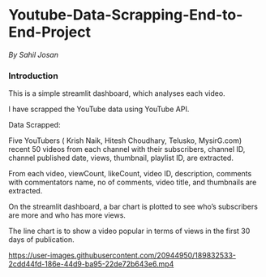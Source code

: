 # Youtube-Data-Scrapping-End-to-End-Project

*By Sahil Josan*
<h3> Introduction </h3>

This is a simple streamlit dashboard, which analyses each video.

I have scrapped the YouTube data using YouTube API.

Data Scrapped:

Five YouTubers ( Krish Naik, Hitesh Choudhary, Telusko, MysirG.com) recent 50 videos from each channel with their subscribers, channel ID, channel published date, views, thumbnail, playlist ID, are extracted.

From each video, viewCount, likeCount, video ID, description, comments with commentators name, no of comments, video title, and thumbnails are extracted.

On the streamlit dashboard, a bar chart is plotted to see who’s subscribers are more and who has more views.

The line chart is to show a video popular in terms of views in the first 30 days of publication.

https://user-images.githubusercontent.com/20944950/189832533-2cdd44fd-186e-44d9-ba95-22de72b643e6.mp4

